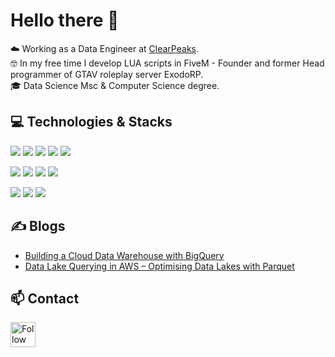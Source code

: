# Hello there 👋

☁️ Working as a Data Engineer at [ClearPeaks](https://www.clearpeaks.com/).  
🤓 In my free time I develop LUA scripts in FiveM - Founder and former Head programmer of GTAV roleplay server ExodoRP.  
🎓 Data Science Msc & Computer Science degree.

## 💻 Technologies & Stacks

![](https://img.shields.io/badge/Python-informational?style=flat&logo=python&logoColor=white&color=3D3D3D)
![](https://img.shields.io/badge/Java-informational?style=flat&logo=java&logoColor=white&color=3D3D3D)
![](https://img.shields.io/badge/Spring-informational?style=flat&logo=spring&logoColor=white&color=3D3D3D)
![](https://img.shields.io/badge/Lua-informational?style=flat&logo=lua&logoColor=white&color=3D3D3D)
![](https://img.shields.io/badge/Bash-informational?style=flat&logo=gnu-bash&logoColor=white&color=3D3D3D)

![](https://img.shields.io/badge/AWS-informational?style=flat&logo=amazonaws&logoColor=white&color=3D3D3D)
![](https://img.shields.io/badge/Azure-informational?style=flat&logo=microsoftazure&logoColor=white&color=3D3D3D)
![](https://img.shields.io/badge/Google_Cloud-informational?style=flat&logo=googlecloud&logoColor=white&color=3D3D3D)
![](https://img.shields.io/badge/Cloudera-informational?style=flat&logo=cloudera&logoColor=white&color=3D3D3D)

![](https://img.shields.io/badge/Docker-informational?style=flat&logo=docker&logoColor=white&color=3D3D3D)
![](https://img.shields.io/badge/IntelliJ_IDEA-informational?style=flat&logo=intellij-idea&logoColor=white&color=3D3D3D)
![](https://img.shields.io/badge/Sublime_Text-informational?style=flat&logo=sublimetext&logoColor=white&color=3D3D3D)

## ✍️ Blogs

- [Building a Cloud Data Warehouse with BigQuery](https://www.clearpeaks.com/building-a-cloud-data-warehouse-with-bigquery/)
- [Data Lake Querying in AWS – Optimising Data Lakes with Parquet](https://www.clearpeaks.com/data-lake-querying-in-aws-optimising-data-lakes-with-parquet/)

## 📫 Contact

[<img src="https://raw.githubusercontent.com/Raymo111/Raymo111/master/socials/linkedin.png" height="40em" align="center" alt="Follow me on LinkedIn" title="Follow me on LinkedIn"/>](https://www.linkedin.com/in/victor-colom%C3%A9-carcol%C3%A9/)


<!--
https://github.com/abhisheknaiidu/awesome-github-profile-readme
https://github.com/simple-icons/simple-icons/blob/develop/slugs.md
-->
